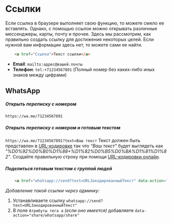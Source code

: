 # Ссылки
Если ссылка в браузере выполняет свою функцию, то можете смело ее вставлять. Однако, с помощью ссылок можно открывать различные мессенджеры, карты, почту и прочее. Здесь мы рассмотрим, как правильно создать ссылку для достижения некоторых целей. Если нужной вам информации здесь нет, то можете сами ее найти.

```html
	<a href="Ссылка">Текст ссылки</a>
```


* **Email**: `mailto:адрес@вашей.почты`
* **Телефон**: `tel:+71234567891` (Полный номер без каких-либо иных знаков между цифрами)


## WhatsApp
##### Открыть переписку с номером
`https://wa.me/71234567891`
##### Открыть переписку с номером и готовым текстом
`https://wa.me/71234567891?text=Ваш текст`
Текст должен быть представлен в [URL-кодировке](https://ru.wikipedia.org/wiki/URL#Кодировние_URL) так что *"Ваш текст"* будет выглядеть как *"%D0%92%D0%B0%D1%88+%D1%82%D0%B5%D0%BA%D1%81%D1%82"*.
Создайте правильную строку при помощи [URL-кодировки онлайн](https://www.url-encode-online.rocks/urlencode.php).
##### Поделиться готовым текстом с группой людей
```html
	<a href="whatsapp://send?text=URLЗакодированныйТекст" data-action="share/whatsapp/share">Текст ссылки</a>
```
*Добавление такой ссылки через админку:*
1. Устанавливаете ссылку `whatsapp://send?text=URLЗакодированныйТекст"`
2. В поле `Атрибуты тега а` *(если оно имеется)* добавляете `data-action="share/whatsapp/share"`